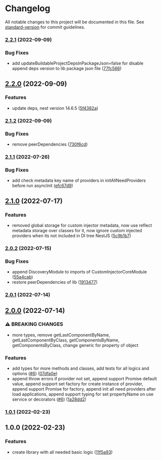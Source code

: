 # Changelog

All notable changes to this project will be documented in this file. See [standard-version](https://github.com/conventional-changelog/standard-version) for commit guidelines.

### [2.2.1](https://github.com/EndyKaufman/nestjs-custom-injector/compare/v2.2.0...v2.2.1) (2022-09-09)

### Bug Fixes

- add updateBuildableProjectDepsInPackageJson=false for disable append deps version to lib package json file ([77fc566](https://github.com/EndyKaufman/nestjs-custom-injector/commit/77fc566b57658a14450dd0419286b1f521674c0f))

## [2.2.0](https://github.com/EndyKaufman/nestjs-custom-injector/compare/v2.1.2...v2.2.0) (2022-09-09)

### Features

- update deps, nest version 14.6.5 ([5f4382a](https://github.com/EndyKaufman/nestjs-custom-injector/commit/5f4382a56be86971589274276bb509952fbf45db))

### [2.1.2](https://github.com/EndyKaufman/nestjs-custom-injector/compare/v2.1.1...v2.1.2) (2022-09-09)

### Bug Fixes

- remove peerDependencies ([730f6cd](https://github.com/EndyKaufman/nestjs-custom-injector/commit/730f6cd70ac0aa6d5b9f6dcd8d3cc6f07b4bea36))

### [2.1.1](https://github.com/EndyKaufman/nestjs-custom-injector/compare/v2.1.0...v2.1.1) (2022-07-26)

### Bug Fixes

- add check metadata key name of providers in initAllNeedProviders before run asyncInit ([efc67d9](https://github.com/EndyKaufman/nestjs-custom-injector/commit/efc67d971edf55eea7074558cbb4703a74008480))

## [2.1.0](https://github.com/EndyKaufman/nestjs-custom-injector/compare/v2.0.2...v2.1.0) (2022-07-17)

### Features

- removed global storage for custom injector metadata, now use reflect metadata storage over classes for it, now ignore custom injected providers when its not included in DI tree NestJS ([5c9b1b7](https://github.com/EndyKaufman/nestjs-custom-injector/commit/5c9b1b7919c25bcf4b0aa22035f3106693cb9106))

### [2.0.2](https://github.com/EndyKaufman/nestjs-custom-injector/compare/v2.0.1...v2.0.2) (2022-07-15)

### Bug Fixes

- append DiscoveryModule to imports of CustomInjectorCoreModule ([55a4cab](https://github.com/EndyKaufman/nestjs-custom-injector/commit/55a4cab519d21b21148a4783b07f749214c900a4))
- restore peerDependencies of lib ([1913477](https://github.com/EndyKaufman/nestjs-custom-injector/commit/1913477d8f32ba00c2af84f273e04fc0c49f6f23))

### [2.0.1](https://github.com/EndyKaufman/nestjs-custom-injector/compare/v2.0.0...v2.0.1) (2022-07-14)

## [2.0.0](https://github.com/EndyKaufman/nestjs-custom-injector/compare/v1.0.1...v2.0.0) (2022-07-14)

### ⚠ BREAKING CHANGES

- more types, remove getLastComponentByName, getLastComponentByClass, getComponentsByName, getComponentsByClass, change generic for property of object

### Features

- add types for more methods and classes, add tests for all logics and options ([#6](https://github.com/EndyKaufman/nestjs-custom-injector/issues/6)) ([07dfa0e](https://github.com/EndyKaufman/nestjs-custom-injector/commit/07dfa0e1d76fe07c90b44ffd6ca0f9bb27988e53))
- append throw errors if provider not set, append support Promise default value, append support set factory for create instance of provider, append support Promise for factory, append init all need providers after load applications, append support typing for set propertyName on use service or decorators ([#6](https://github.com/EndyKaufman/nestjs-custom-injector/issues/6)) ([1a28dd2](https://github.com/EndyKaufman/nestjs-custom-injector/commit/1a28dd26b2fe6ada49d69e9d73a4cc3d487f19e9))

### [1.0.1](https://github.com/EndyKaufman/nestjs-custom-injector/compare/v1.0.0...v1.0.1) (2022-02-23)

## 1.0.0 (2022-02-23)

### Features

- create library with all needed basic logic ([11f5a93](https://github.com/EndyKaufman/nestjs-custom-injector/commit/11f5a93bde47f479456df5258118c8291267bc4c))
